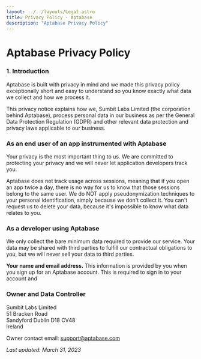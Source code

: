 ```yaml
---
layout: ../../layouts/Legal.astro
title: Privacy Policy - Aptabase
description: "Aptabase Privacy Policy"
---
```


# Aptabase Privacy Policy

### 1. Introduction

Aptabase is built with privacy in mind and we made this privacy policy exceptionally short and easy to understand so you know exactly what data we collect and how we process it.

This privacy notice explains how we, Sumbit Labs Limited (the corporation behind Aptabase), process personal data in our business as per the General Data Protection Regulation (GDPR) and other relevant data protection and privacy laws applicable to our business.

### As an end user of an app instrumented with Aptabase

Your privacy is the most important thing to us. We are committed to protecting your privacy and we will never let application developers track you.

Aptabase does not track usage across sessions, meaning that if you open an app twice a day, there is no way for us to know that those sessions belong to the same user. We do NOT apply pseudonymization techniques to your personal identification, simply because we don't collect it. You can't request us to delete your data, because it's impossible to know what data relates to you.

### As a developer using Aptabase

We only collect the bare minimum data required to provide our service. Your data may be shared with third parties to fulfill our contractual obligations to you, but we will never sell your data to third parties.

**Your name and email address.** This information is provided by you when you sign up for an Aptabase account. This is required to sign in to your account and

### Owner and Data Controller

Sumbit Labs Limited\
51 Bracken Road\
Sandyford Dublin D18 CV48\
Ireland

Owner contact email: [support@aptabase.com](mailto:support@aptabase.com)

_Last updated: March 31, 2023_
